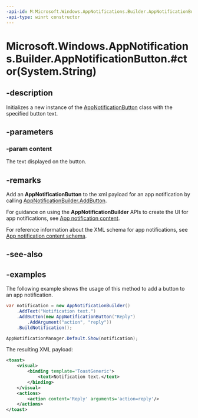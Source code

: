 ```yaml
---
-api-id: M:Microsoft.Windows.AppNotifications.Builder.AppNotificationButton.#ctor(System.String)
-api-type: winrt constructor
---
```


# Microsoft.Windows.AppNotifications.Builder.AppNotificationButton.#ctor(System.String)

<!--
public AppNotificationButton (string content);
-->


## -description

Initializes a new instance of the [AppNotificationButton](xref:Microsoft.Windows.AppNotifications.Builder.AppNotificationButton) class with the specified button text.

## -parameters

### -param content

The text displayed on the button.

## -remarks

Add an **AppNotificationButton** to the xml payload for an app notification by calling [AppNotificationBuilder.AddButton](xref:Microsoft.Windows.AppNotifications.Builder.AppNotificationBuilder.AddButton(Microsoft.Windows.AppNotifications.Builder.AppNotificationButton)).

For guidance on using the **AppNotificationBuilder** APIs to create the UI for app notifications, see [App notification content](/windows/apps/design/shell/tiles-and-notifications/adaptive-interactive-toasts).

For reference information about the XML schema for app notifications, see [App notification content schema](/windows/apps/design/shell/tiles-and-notifications/toast-schema).

## -see-also

## -examples

The following example shows the usage of this method to add a button to an app notification.

```csharp
var notification = new AppNotificationBuilder()
    .AddText("Notification text.")
    .AddButton(new AppNotificationButton("Reply")
        .AddArgument("action", "reply"))
    .BuildNotification();

AppNotificationManager.Default.Show(notification);
```

The resulting XML payload:

```xml
<toast>
    <visual>
        <binding template='ToastGeneric'>
            <text>Notification text.</text>
        </binding>
    </visual>
    <actions>
        <action content='Reply' arguments='action=reply'/>
    </actions>
</toast>
```
